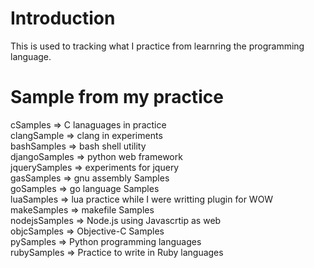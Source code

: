 # Introduction

This is used to tracking what I practice from learnring the programming language.

# Sample from my practice

cSamples      => C lanaguages in practice<br>
clangSample   => clang in experiments<br>
bashSamples   => bash shell utility<br>
djangoSamples => python web framework<br>
jquerySamples => experiments for jquery<br>
gasSamples    => gnu assembly Samples<br>
goSamples     => go language Samples<br>
luaSamples    => lua practice while I were writting plugin for WOW <br>
makeSamples   => makefile Samples<br>
nodejsSamples => Node.js using Javascrtip as web<br>
objcSamples   => Objective-C Samples<br>
pySamples     => Python programming languages<br>
rubySamples   => Practice to write in Ruby languages<br>

